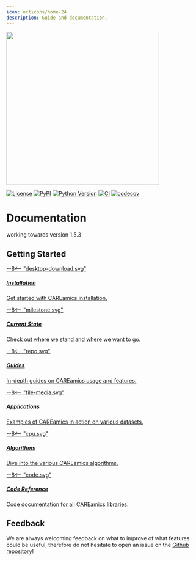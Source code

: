 ```yaml
---
icon: octicons/home-24
description: Guide and documentation.
---
```


<img src="assets/banner_careamics_large.png" width="400">

[![License](https://img.shields.io/pypi/l/careamics.svg?color=green)](https://github.com/CAREamics/careamics/blob/main/LICENSE)
[![PyPI](https://img.shields.io/pypi/v/careamics.svg?color=green)](https://pypi.org/project/careamics)
[![Python Version](https://img.shields.io/pypi/pyversions/careamics.svg?color=green)](https://python.org)
[![CI](https://github.com/CAREamics/careamics/actions/workflows/ci.yml/badge.svg)](https://github.com/CAREamics/careamics/actions/workflows/ci.yml)
[![codecov](https://codecov.io/gh/CAREamics/careamics/branch/main/graph/badge.svg)](https://codecov.io/gh/CAREamics/careamics)

# Documentation

working towards version 1.5.3

## Getting Started
<div class="md-container secondary-section">
    <div class="g">
        <div class="section">
            <div class="component-wrapper" style="display: block;">
                <!-- New row -->
                <div class="responsive-grid">
                    <!-- Installation -->
                    <a class="card-wrapper" href="installation">
                        <div class="card"> 
                            <div class="logo">
                                <span class="twemoji">
                                    --8<--  "desktop-download.svg"
                                </span>
                            </div>
                            <div class="card-content">
                                <h5>Installation</h5>
                                <p>
                                    Get started with CAREamics installation.
                                </p>
                            </div>
                        </div>
                    </a>
                    <!-- Current state -->
                    <a class="card-wrapper" href="current_state">
                        <div class="card">
                            <div class="logo">
                                <span class="twemoji">
                                    --8<-- "milestone.svg"
                                </span>
                            </div>
                            <div class="card-content">
                                <h5>Current State</h5>
                                <p>
                                    Check out where we stand and where we want to go.
                                </p>
                            </div>
                        </div>
                    </a>
                </div>
                <!-- New row -->
                <div class="responsive-grid">
                    <!-- Guides -->
                    <a class="card-wrapper" href="guides">
                        <div class="card">
                            <div class="logo">
                                <span class="twemoji">
                                    --8<-- "repo.svg"
                                </span>
                            </div>
                            <div class="card-content">
                                <h5>Guides</h5>
                                <p>
                                    In-depth guides on CAREamics usage and features.
                                </p>
                            </div>
                        </div>
                    </a>
                    <!-- Application -->
                    <a class="card-wrapper" href="applications">
                        <div class="card">
                            <div class="logo">
                                <span class="twemoji">
                                    --8<-- "file-media.svg"
                                </span>
                            </div>
                            <div class="card-content">
                                <h5>Applications</h5>
                                <p>
                                    Examples of CAREamics in action on various datasets.
                                </p>
                            </div>
                        </div>
                    </a>
                </div>
                <!-- New row -->
                <div class="responsive-grid">
                    <!-- Algorithms -->
                    <a class="card-wrapper" href="algorithms">
                        <div class="card">
                            <div class="logo">
                                <span class="twemoji">
                                    --8<-- "cpu.svg"
                                </span>
                            </div>
                            <div class="card-content">
                                <h5>Algorithms</h5>
                                <p>
                                    Dive into the various CAREamics algorithms.
                                </p>
                            </div>
                        </div>
                    </a>
                    <!-- Code reference -->
                    <a class="card-wrapper" href="reference">
                        <div class="card">
                            <div class="logo">
                                <span class="twemoji">
                                    --8<-- "code.svg"
                                </span>
                            </div>
                            <div class="card-content">
                                <h5>Code Reference</h5>
                                <p>
                                    Code documentation for all CAREamics libraries.
                                </p>
                            </div>
                        </div>
                    </a>
                </div>
            </div>
        </div>
    </div>
</div>


## Feedback

We are always welcoming feedback on what to improve of what features could be useful,
therefore do not hesitate to open an issue on the
[Github repository](https://github.com/CAREamics/careamics)!

<!-- ## Cite us -->